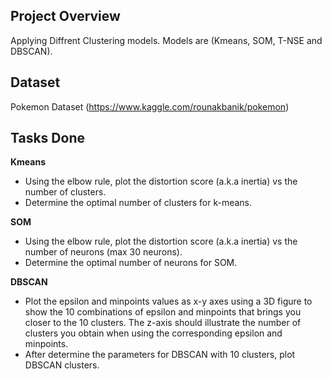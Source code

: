 ## Project Overview
Applying Diffrent Clustering models. Models are (Kmeans, SOM, T-NSE and DBSCAN).

## Dataset
Pokemon Dataset (https://www.kaggle.com/rounakbanik/pokemon)

## Tasks Done
**Kmeans**
- Using the elbow rule, plot the distortion score (a.k.a inertia) vs the number of clusters.
- Determine the optimal number of clusters for k-means.

**SOM**
- Using the elbow rule, plot the distortion score (a.k.a inertia) vs the number of neurons (max 30 neurons).
- Determine the optimal number of neurons for SOM.

**DBSCAN**
- Plot the epsilon and minpoints values as x-y axes using a 3D figure to show the 10 combinations of epsilon and minpoints that brings you closer to the 10 clusters. The z-axis should illustrate the number of clusters you obtain when using the corresponding epsilon and minpoints.
- After determine the parameters for DBSCAN with 10 clusters, plot DBSCAN clusters.
